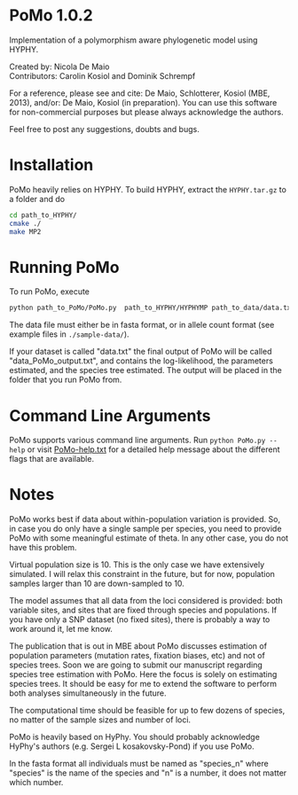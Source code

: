 PoMo 1.0.2
====
Implementation of a polymorphism aware phylogenetic model using HYPHY.

Created by: Nicola De Maio  
Contributors: Carolin Kosiol and Dominik Schrempf

For a reference, please see and cite: De Maio, Schlotterer, Kosiol
(MBE, 2013), and/or: De Maio, Kosiol (in preparation).  You can use
this software for non-commercial purposes but please always
acknowledge the authors.

Feel free to post any suggestions, doubts and bugs.

Installation
====
PoMo heavily relies on HYPHY. To build HYPHY, extract the
`HYPHY.tar.gz` to a folder and do
```sh
cd path_to_HYPHY/
cmake ./
make MP2
```

Running PoMo
====
To run PoMo, execute
```sh
python path_to_PoMo/PoMo.py  path_to_HYPHY/HYPHYMP path_to_data/data.txt
```

The data file must either be in fasta format, or in allele count format (see
example files in `./sample-data/`).

If your dataset is called "data.txt" the final output of PoMo will be
called "data_PoMo_output.txt", and contains the log-likelihood, the
parameters estimated, and the species tree estimated. The output will
be placed in the folder that you run PoMo from.

Command Line Arguments
====

PoMo supports various command line arguments. Run `python PoMo.py
--help` or visit [PoMo-help.txt](PoMo-help.txt "PoMo-help") for a
detailed help message about the different flags that are available.

Notes
====
PoMo works best if data about within-population variation is
provided. So, in case you do only have a single sample per species,
you need to provide PoMo with some meaningful estimate of theta. In
any other case, you do not have this problem.

Virtual population size is 10. This is the only case we have
extensively simulated. I will relax this constraint in the future, but
for now, population samples larger than 10 are down-sampled to 10.

The model assumes that all data from the loci considered is provided:
both variable sites, and sites that are fixed through species and
populations. If you have only a SNP dataset (no fixed sites), there is
probably a way to work around it, let me know.

The publication that is out in MBE about PoMo discusses estimation of
population parameters (mutation rates, fixation biases, etc) and not
of species trees. Soon we are going to submit our manuscript regarding
species tree estimation with PoMo. Here the focus is solely on
estimating species trees. It should be easy for me to extend the
software to perform both analyses simultaneously in the future.

The computational time should be feasible for up to few dozens of
species, no matter of the sample sizes and number of loci.

PoMo is heavily based on HyPhy. You should probably acknowledge
HyPhy's authors (e.g. Sergei L kosakovsky-Pond) if you use PoMo.

In the fasta format all individuals must be named as "species_n" where
"species" is the name of the species and "n" is a number, it does not
matter which number.
